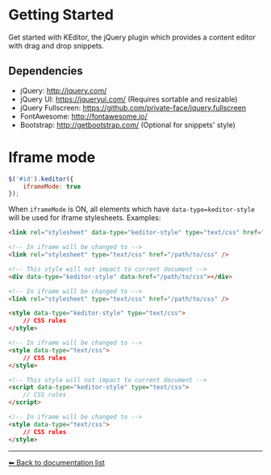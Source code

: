# Getting Started
Get started with KEditor, the jQuery plugin which provides a content editor with drag and drop snippets.

## Dependencies
 * jQuery: http://jquery.com/
 * jQuery UI: https://jqueryui.com/ (Requires sortable and resizable) 
 * jQuery Fullscreen: https://github.com/private-face/jquery.fullscreen
 * FontAwesome: http://fontawesome.io/
 * Bootstrap: http://getbootstrap.com/ (Optional for snippets' style)


# Iframe mode
```javascript
$('#id').keditor({
    iframeMode: true
});
```

When `iframeMode` is ON, all elements which have `data-type=keditor-style` will be used for iframe stylesheets. Examples:
```html
<link rel="stylesheet" data-type="keditor-style" type="text/css" href="/path/to/css" />

<!-- In iframe will be changed to -->
<link rel="stylesheet" type="text/css" href="/path/to/css" />
```

```html
<!-- This style will not impact to current document -->
<div data-type="keditor-style" data-href="/path/to/css"></div>

<!-- In iframe will be changed to -->
<link rel="stylesheet" type="text/css" href="/path/to/css" />
```

```html
<style data-type="keditor-style" type="text/css">
    // CSS rules
</style>

<!-- In iframe will be changed to -->
<style data-type="text/css">
    // CSS rules
</style>
```

```html
<!-- This style will not impact to current document -->
<script data-type="keditor-style" type="text/css">
    // CSS rules
</script>

<!-- In iframe will be changed to -->
<style data-type="text/css">
    // CSS rules
</style>
```

 ---
[⬅ Back to documentation list](./index.md)

